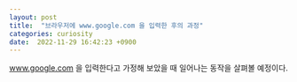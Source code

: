 ```yaml
---
layout: post
title:  "브라우저에 www.google.com 을 입력한 후의 과정"
categories: curiosity
date:  2022-11-29 16:42:23 +0900
---
```



www.google.com 을 입력한다고 가정해 보았을 때 일어나는 동작을 살펴볼 예정이다.